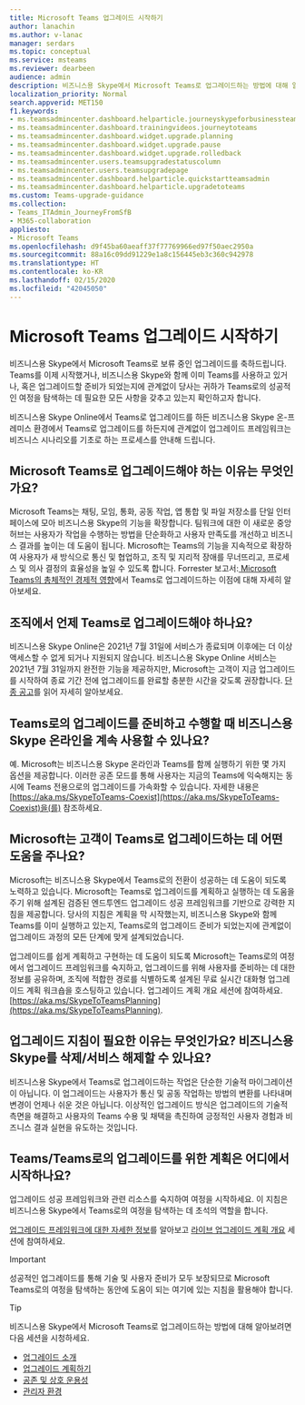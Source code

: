 ```yaml
---
title: Microsoft Teams 업그레이드 시작하기
author: lanachin
ms.author: v-lanac
manager: serdars
ms.topic: conceptual
ms.service: msteams
ms.reviewer: dearbeen
audience: admin
description: 비즈니스용 Skype에서 Microsoft Teams로 업그레이드하는 방법에 대해 알아보세요.
localization_priority: Normal
search.appverid: MET150
f1.keywords:
- ms.teamsadmincenter.dashboard.helparticle.journeyskypeforbusinessteams
- ms.teamsadmincenter.dashboard.trainingvideos.journeytoteams
- ms.teamsadmincenter.dashboard.widget.upgrade.planning
- ms.teamsadmincenter.dashboard.widget.upgrade.pause
- ms.teamsadmincenter.dashboard.widget.upgrade.rolledback
- ms.teamsadmincenter.users.teamsupgradestatuscolumn
- ms.teamsadmincenter.users.teamsupgradepage
- ms.teamsadmincenter.dashboard.helparticle.quickstartteamsadmin
- ms.teamsadmincenter.dashboard.helparticle.upgradetoteams
ms.custom: Teams-upgrade-guidance
ms.collection:
- Teams_ITAdmin_JourneyFromSfB
- M365-collaboration
appliesto:
- Microsoft Teams
ms.openlocfilehash: d9f45ba60aeaff37f77769966ed97f50aec2950a
ms.sourcegitcommit: 88a16c09dd91229e1a8c156445eb3c360c942978
ms.translationtype: HT
ms.contentlocale: ko-KR
ms.lasthandoff: 02/15/2020
ms.locfileid: "42045050"
---
```

# <a name="getting-started-with-your-microsoft-teams-upgrade"></a>Microsoft Teams 업그레이드 시작하기

비즈니스용 Skype에서 Microsoft Teams로 보류 중인 업그레이드를 축하드립니다. Teams를 이제 시작했거나, 비즈니스용 Skype와 함께 이미 Teams를 사용하고 있거나, 혹은 업그레이드할 준비가 되었는지에 관계없이 당사는 귀하가 Teams로의 성공적인 여정을 탐색하는 데 필요한 모든 사항을 갖추고 있는지 확인하고자 합니다.

비즈니스용 Skype Online에서 Teams로 업그레이드를 하든 비즈니스용 Skype 온-프레미스 환경에서 Teams로 업그레이드를 하든지에 관계없이 업그레이드 프레임워크는 비즈니스 시나리오를 기초로 하는 프로세스를 안내해 드립니다.

## <a name="why-upgrade-to-microsoft-teams"></a>Microsoft Teams로 업그레이드해야 하는 이유는 무엇인가요?

Microsoft Teams는 채팅, 모임, 통화, 공동 작업, 앱 통합 및 파일 저장소를 단일 인터페이스에 모아 비즈니스용 Skype의 기능을 확장합니다. 팀워크에 대한 이 새로운 중앙 허브는 사용자가 작업을 수행하는 방법을 단순화하고 사용자 만족도를 개선하고 비즈니스 결과를 높이는 데 도움이 됩니다. Microsoft는 Teams의 기능을 지속적으로 확장하여 사용자가 새 방식으로 통신 및 협업하고, 조직 및 지리적 장애를 무너뜨리고, 프로세스 및 의사 결정의 효율성을 높일 수 있도록 합니다. Forrester 보고서:[ Microsoft Teams의 총체적인 경제적 영향](https://www.microsoft.com/microsoft-365/blog/wp-content/uploads/sites/2/2019/04/Total-Economic-Impact-Microsoft-Teams-Infographic.pdf)에서 Teams로 업그레이드하는 이점에 대해 자세히 알아보세요.  

## <a name="when-should-my-organization-upgrade-to-teams"></a>조직에서 언제 Teams로 업그레이드해야 하나요?

비즈니스용 Skype Online은 2021년 7월 31일에 서비스가 종료되며 이후에는 더 이상 액세스할 수 없게 되거나 지원되지 않습니다. 비즈니스용 Skype Online 서비스는 2021년 7월 31일까지 완전한 기능을 제공하지만, Microsoft는 고객이 지금 업그레이드를 시작하여 종료 기간 전에 업그레이드를 완료할 충분한 시간을 갖도록 권장합니다.  [단종 공고](https://aka.ms/sfboannounce)를 읽어 자세히 알아보세요.

## <a name="can-we-continue-to-use-skype-for-business-online-as-we-prepare-for-and-execute-our-upgrade-to-teams"></a>Teams로의 업그레이드를 준비하고 수행할 때 비즈니스용 Skype 온라인을 계속 사용할 수 있나요?

예. Microsoft는 비즈니스용 Skype 온라인과 Teams를 함께 실행하기 위한 몇 가지 옵션을 제공합니다. 이러한 공존 모드를 통해 사용자는 지금의 Teams에 익숙해지는 동시에 Teams 전용으로의 업그레이드를 가속화할 수 있습니다. 자세한 내용은 [https://aka.ms/SkypeToTeams-Coexist](https://aka.ms/SkypeToTeams-Coexist)을(를) 참조하세요.
 
## <a name="how-is-microsoft-helping-customers-with-their-upgrade-to-teams"></a>Microsoft는 고객이 Teams로 업그레이드하는 데 어떤 도움을 주나요? 

Microsoft는 비즈니스용 Skype에서 Teams로의 전환이 성공하는 데 도움이 되도록 노력하고 있습니다. Microsoft는 Teams로 업그레이드를 계획하고 실행하는 데 도움을 주기 위해 설계된 검증된 엔드투엔드 업그레이드 성공 프레임워크를 기반으로 강력한 지침을 제공합니다. 당사의 지침은 계획을 막 시작했는지, 비즈니스용 Skype와 함께 Teams를 이미 실행하고 있는지, Teams로의 업그레이드 준비가 되었는지에 관계없이 업그레이드 과정의 모든 단계에 맞게 설계되었습니다.

업그레이드를 쉽게 계획하고 구현하는 데 도움이 되도록 Microsoft는 Teams로의 여정에서 업그레이드 프레임워크를 숙지하고, 업그레이드를 위해 사용자를 준비하는 데 대한 정보를 공유하며, 조직에 적합한 경로를 식별하도록 설계된 무료 실시간 대화형 업그레이드 계획 워크숍을 호스팅하고 있습니다. 업그레이드 계획 개요 세션에 참여하세요. [https://aka.ms/SkypeToTeamsPlanning](https://aka.ms/SkypeToTeamsPlanning).
 
## <a name="why-do-i-need-upgrade-guidance-cant-i-just-deletedecommission-skype-for-business"></a>업그레이드 지침이 필요한 이유는 무엇인가요? 비즈니스용 Skype를 삭제/서비스 해제할 수 있나요? 

비즈니스용 Skype에서 Teams로 업그레이드하는 작업은 단순한 기술적 마이그레이션이 아닙니다. 이 업그레이드는 사용자가 통신 및 공동 작업하는 방법의 변환를 나타내며 변경이 언제나 쉬운 것은 아닙니다. 이상적인 업그레이드 방식은 업그레이드의 기술적 측면을 해결하고 사용자의 Teams 수용 및 채택을 촉진하여 긍정적인 사용자 경험과 비즈니스 결과 실현을 유도하는 것입니다. 

## <a name="where-do-i-start-planning-for-teamsmy-upgrade-to-teams"></a>Teams/Teams로의 업그레이드를 위한 계획은 어디에서 시작하나요? 

업그레이드 성공 프레임워크와 관련 리소스를 숙지하여 여정을 시작하세요. 이 지침은 비즈니스용 Skype에서 Teams로의 여정을 탐색하는 데 초석의 역할을 합니다.

[업그레이드 프레임워크에 대한 자세한 정보](upgrade-framework.md)를 알아보고 [라이브 업그레이드 계획 개요](https://aka.ms/SkypeToTeamsPlanning) 세션에 참여하세요.

> [!IMPORTANT]
> 성공적인 업그레이드를 통해 기술 및 사용자 준비가 모두 보장되므로 Microsoft Teams로의 여정을 탐색하는 동안에 도움이 되는 여기에 있는 지침을 활용해야 합니다.

> [!Tip]
> 비즈니스용 Skype에서 Microsoft Teams로 업그레이드하는 방법에 대해 알아보려면 다음 세션을 시청하세요.
> - [업그레이드 소개](https://aka.ms/teams-upgrade-intro)
> - [업그레이드 계획하기](https://aka.ms/teams-upgrade-plan)
> - [공존 및 상호 운용성](https://aka.ms/teams-upgrade-coexistence-interop)
> - [관리자 환경](https://aka.ms/teams-upgrade-admin)
